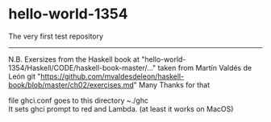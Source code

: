 # hello-world-1354
The very first test repository

------------
N.B. Exersizes from the Haskell book
at "hello-world-1354/Haskell/CODE/haskell-book-master/..."
taken from Martín Valdés de León git 
"https://github.com/mvaldesdeleon/haskell-book/blob/master/ch02/exercises.md"
Many Thanks for that

file ghci.conf goes to this directory ~./ghc  
It sets ghci prompt to red and Lambda.   (at least it works on MacOS)
